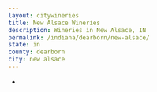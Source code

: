 ```yaml
---
layout: citywineries
title: New Alsace Wineries
description: Wineries in New Alsace, IN
permalink: /indiana/dearborn/new-alsace/
state: in
county: dearborn
city: new alsace
---
```

-
